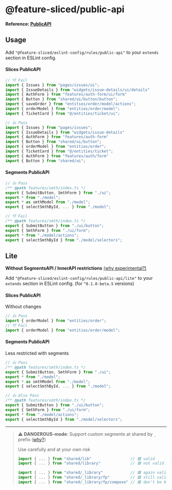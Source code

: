 # @feature-sliced/public-api

#### Reference: [PublicAPI](https://feature-sliced.design/docs/concepts/public-api)

## Usage

Add `"@feature-sliced/eslint-config/rules/public-api"` to your `extends` section in ESLint config.

#### Slices PublicAPI

```js
// 👎 Fail
import { Issues } from "pages/issues/ui";
import { IssueDetails } from "widgets/issue-details/ui/details"
import { AuthForm } from "features/auth-form/ui/form"
import { Button } from "shared/ui/button/button";
import { saveOrder } from "entities/order/model/actions";
import { orderModel } from "entities/order/model";
import { TicketCard } from "@/entities/ticket/ui";

// 👍 Pass
import { Issues } from "pages/issues";
import { IssueDetails } from "widgets/issue-details"
import { AuthForm } from "features/auth-form"
import { Button } from "shared/ui/button";
import { orderModel } from "entities/order";
import { TicketCard } from "@/entities/ticket";
import { AuthForm } from "features/auth/form"
import { Button } from "shared/ui";
```

#### Segments PublicAPI

```js
// 👍 Pass
/** @path features/smth/index.ts */
export { SubmitButton, SmthForm } from "./ui";
export * from "./model";
export * as smthModel from "./model";
export { selectSmthById, ... } from "./model";

// 👎 Fail
/** @path features/smth/index.ts */
export { SubmitButton } from "./ui/button";
export { SmthForm } from "./ui/form";
export * from "./model/actions";
export { selectSmthById } from "./model/selectors";
```

## Lite

**Without SegmentsAPI / InnerAPI restrictions** [(why experimental?)](https://github.com/feature-sliced/eslint-config/issues/90)

Add `"@feature-sliced/eslint-config/rules/public-api/lite"` to your `extends` section in ESLint config. (for `^0.1.0-beta.5` versions)

#### Slices PublicAPI

Without changes

```js
// 👍 Pass
import { orderModel } from "entities/order";
// 👎 Fail
import { orderModel } from "entities/order/model";
```

#### Segments PublicAPI

Less restricted with segments

```js
// 👍 Pass
/** @path features/smth/index.ts */
export { SubmitButton, SmthForm } from "./ui";
export * from "./model";
export * as smthModel from "./model";
export { selectSmthById, ... } from "./model";

// 👍 Also Pass
/** @path features/smth/index.ts */
export { SubmitButton } from "./ui/button";
export { SmthForm } from "./ui/form";
export * from "./model/actions";
export { selectSmthById } from "./model/selectors";
```

---

> ⚠️ **DANGEROUS-mode**: Support custom segments at shared by `_` prefix ([why?](https://github.com/feature-sliced/eslint-config/discussions/75#discussioncomment-1972319))
>
> Use carefully and at your own risk
>
> ```js
> import { ... } from "shared/lib"                 // 🟩 valid
> import { ... } from "shared/library"             // 🟥 not valid
>
> import { ... } from "shared/_library"            // 🟩 again valid
> import { ... } from "shared/_library/fp"         // 🟩 still valid
> import { ... } from "shared/_library/fp/compose" // 🟥 don't be brash :)
> ```
